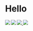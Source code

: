 # Hello

<a href="https://github.com/massao000/">
  <img src="https://github-readme-stats.vercel.app/api?username=massao000&hide=contribs&count_private=true&show_icons=true&theme=tokyonight">
</a>
<a href="https://github.com/massao000/">
  <img src="https://github-readme-stats.vercel.app/api/top-langs/?username=massao000&layout=compact&theme=tokyonight">
</a>

<a href="https://github.com/massao000/">
  <img align="left" src="https://github-readme-stats.vercel.app/api?username=massao000&hide=contribs&count_private=true&show_icons=true&theme=tokyonight">
</a>
<a href="https://github.com/massao000/">
  <img align="left" src="https://github-readme-stats.vercel.app/api/top-langs/?username=massao000&layout=compact&theme=tokyonight">
</a>
